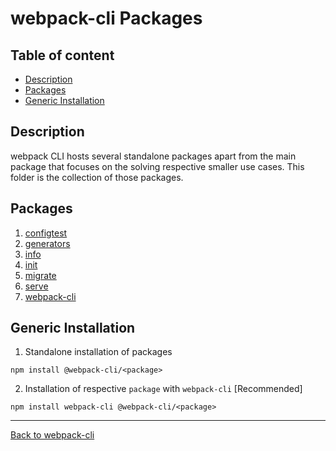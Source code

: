 # webpack-cli Packages

## Table of content

-   [Description](#description)
-   [Packages](#packages)
-   [Generic Installation](#generic-installation)

## Description

webpack CLI hosts several standalone packages apart from the main package that focuses on the solving respective smaller use cases.
This folder is the collection of those packages.

## Packages

1. [configtest](https://github.com/webpack/webpack-cli/tree/master/packages/configtest)
2. [generators](https://github.com/webpack/webpack-cli/tree/master/packages/generators)
3. [info](https://github.com/webpack/webpack-cli/tree/master/packages/info)
4. [init](https://github.com/webpack/webpack-cli/tree/master/packages/init)
5. [migrate](https://www.npmjs.com/package/@webpack-cli/migrate)
6. [serve](https://github.com/webpack/webpack-cli/tree/master/packages/serve)
7. [webpack-cli](https://github.com/webpack/webpack-cli/tree/master/packages/webpack-cli)

## Generic Installation

1. Standalone installation of packages

```shell
npm install @webpack-cli/<package>
```

2. Installation of respective `package` with `webpack-cli` [Recommended]

```shell
npm install webpack-cli @webpack-cli/<package>
```

---

[Back to webpack-cli](https://github.com/webpack/webpack-cli)
